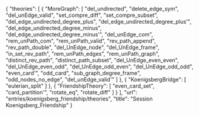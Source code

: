 {
    "theories": [
        {
            "MoreGraph": [
                "del_undirected",
                "delete_edge_sym",
                "del_unEdge_valid",
                "set_compre_diff",
                "set_compre_subset",
                "del_edge_undirected_degree_plus",
                "del_edge_undirected_degree_plus'",
                "del_edge_undirected_degree_minus",
                "del_edge_undirected_degree_minus'",
                "del_unEdge_com",
                "rem_unPath_com",
                "rem_unPath_valid",
                "rev_path_append",
                "rev_path_double",
                "del_UnEdge_node",
                "del_UnEdge_frame",
                "in_set_rev_path",
                "rem_unPath_edges",
                "rem_unPath_graph",
                "distinct_rev_path",
                "distinct_path_subset",
                "del_UnEdge_even_even",
                "del_UnEdge_even_odd",
                "del_UnEdge_odd_even",
                "del_UnEdge_odd_odd",
                "even_card'",
                "odd_card",
                "sub_graph_degree_frame",
                "odd_nodes_no_edge",
                "del_unEdge_valid'"
            ]
        },
        {
            "KoenigsbergBridge": [
                "eulerian_split"
            ]
        },
        {
            "FriendshipTheory": [
                "even_card_set",
                "card_partition'",
                "rotate_eq",
                "rotate_diff"
            ]
        }
    ],
    "url": "entries/koenigsberg_friendship/theories",
    "title": "Session Koenigsberg_Friendship"
}